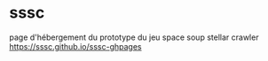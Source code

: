 # sssc

page d'hébergement du prototype du jeu space soup stellar crawler https://sssc.github.io/sssc-ghpages
